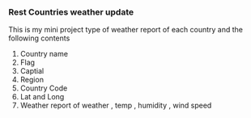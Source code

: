 ### Rest Countries weather update ###
This is my mini project type of weather report of each country and the following contents      
1. Country name   
2. Flag   
3. Captial   
4. Region   
5. Country Code   
6. Lat and Long   
7. Weather report of weather , temp , humidity , wind speed   